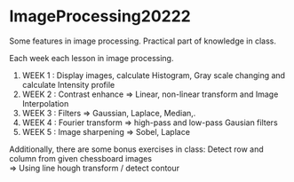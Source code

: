 # ImageProcessing20222
 Some features in image processing. Practical part of knowledge in class.  
 
 
 Each week each lesson in image processing.

  1. WEEK 1  : Display images, calculate Histogram, Gray scale changing and calculate Intensity profile
  2. WEEK 2  : Contrast enhance => Linear, non-lỉnear transform and Image Interpolation
  3. WEEK 3  : Filters => Gaussian, Laplace, Median,.
  4. WEEK 4  : Fourier transform => high-pass and low-pass Gausian filters
  5. WEEK 5  : Image sharpening => Sobel, Laplace

Additionally, there are some bonus exercises in class: Detect row and column from given chessboard images   
=> Using line hough transform / detect contour



     
